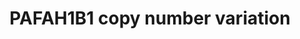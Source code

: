 ---
annotations:
- id: PW:0000013
  parent: disease pathway
  type: Pathway Ontology
  value: disease pathway
- id: DOID:0060469
  parent: genetic disease
  type: Disease Ontology
  value: Miller-Dieker lissencephaly syndrome
authors:
- Fehrhart
- Eweitz
citedin: ''
communities:
- RareDiseases
description: 'PAFAH1B1 located on chromosome 17p13.3 (exact position chr17:2496923-2588909,
  GRCh37, position from Kirov et al. 2014 10.1016/j.biopsych.2013.07.022) is responsible
  for the rare genetic disorder Miller-Dieker syndrome (MIM # 247200). The most common
  symptom is lisencephaly causing severe intellectual disability, cardiac and facial
  dysmorphic features. The protein is part of the type I platelet-activating factor
  acetylhydrolase and involved in stabilising dynein binding to microtubules.  '
last-edited: 2024-07-22
ndex: null
organisms:
- Homo sapiens
redirect_from:
- /index.php/Pathway:WP5409
- /instance/WP5409
- /instance/WP5409_r134420
revision: r134420
schema-jsonld:
- '@context': https://schema.org/
  '@id': https://wikipathways.github.io/pathways/WP5409.html
  '@type': Dataset
  creator:
    '@type': Organization
    name: WikiPathways
  description: 'PAFAH1B1 located on chromosome 17p13.3 (exact position chr17:2496923-2588909,
    GRCh37, position from Kirov et al. 2014 10.1016/j.biopsych.2013.07.022) is responsible
    for the rare genetic disorder Miller-Dieker syndrome (MIM # 247200). The most
    common symptom is lisencephaly causing severe intellectual disability, cardiac
    and facial dysmorphic features. The protein is part of the type I platelet-activating
    factor acetylhydrolase and involved in stabilising dynein binding to microtubules.  '
  keywords:
  - CLIP1
  - DCX
  - DYNC1H1
  - NDEL1
  - NUDC
  - PAFAH1B1
  - PAFAH1B2
  - PAFAH1B3
  - Platelet-activating factor
  - RELN
  - TUBA1A
  - VLDLR
  license: CC0
  name: PAFAH1B1 copy number variation
seo: CreativeWork
title: PAFAH1B1 copy number variation
wpid: WP5409
---